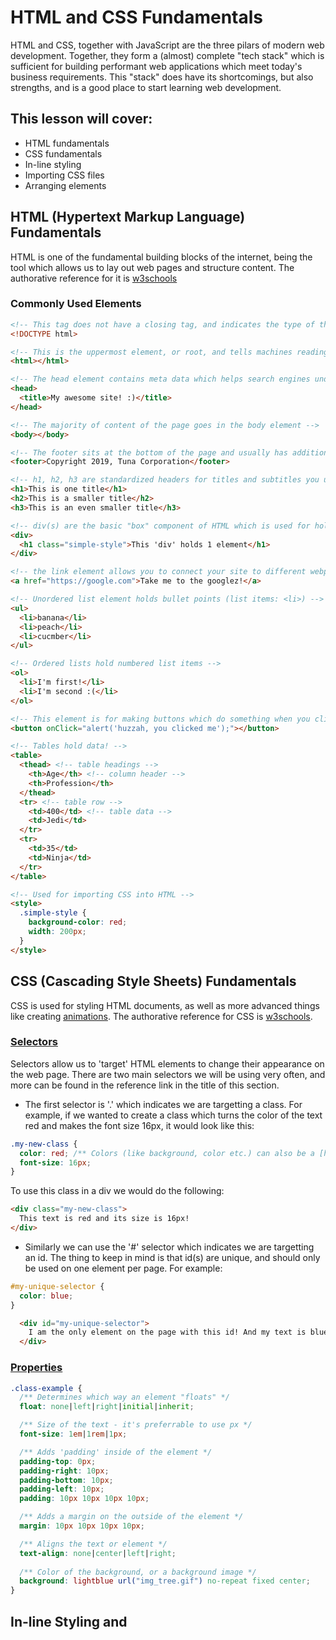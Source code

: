 # HTML and CSS Fundamentals

HTML and CSS, together with JavaScript are the three pilars of modern web development. Together, they form a (almost) complete "tech stack" which is sufficient for building performant web applications which meet today's business requirements. This "stack" does have its shortcomings, but also strengths, and is a good place to start learning web development.

## This lesson will cover:
* HTML fundamentals
* CSS fundamentals
* In-line styling
* Importing CSS files
* Arranging elements

## HTML (Hypertext Markup Language) Fundamentals
HTML is one of the fundamental building blocks of the internet, being the tool which allows us to lay out web pages and structure content. The authorative reference for it is [w3schools](https://www.w3schools.com/html/default.asp)

### Commonly Used Elements
``` html
<!-- This tag does not have a closing tag, and indicates the type of the file -->
<!DOCTYPE html>

<!-- This is the uppermost element, or root, and tells machines reading it that it's HTML they're looking at -->
<html></html>

<!-- The head element contains meta data which helps search engines understand your website, adds the title you can see in the browser tab, imports scripts for analytics, is the place to import CSS, JavaScript, libraries and a number of other things -->
<head>
  <title>My awesome site! :)</title>
</head>

<!-- The majority of content of the page goes in the body element -->
<body></body>

<!-- The footer sits at the bottom of the page and usually has additional / ancilliary information about the business -->
<footer>Copyright 2019, Tuna Corporation</footer>

<!-- h1, h2, h3 are standardized headers for titles and subtitles you use throughout your web page -->
<h1>This is one title</h1>
<h2>This is a smaller title</h2>
<h3>This is an even smaller title</h3>

<!-- div(s) are the basic "box" component of HTML which is used for holding different elements and helps arrange them -->
<div>
  <h1 class="simple-style">This 'div' holds 1 element</h1>
</div>

<!-- the link element allows you to connect your site to different webpages using the href attribute (hypertext reference) -->
<a href="https://google.com">Take me to the googlez!</a>

<!-- Unordered list element holds bullet points (list items: <li>) -->
<ul>
  <li>banana</li>
  <li>peach</li>
  <li>cucmber</li>
</ul>

<!-- Ordered lists hold numbered list items -->
<ol>
  <li>I'm first!</li>
  <li>I'm second :(</li>
</ol>

<!-- This element is for making buttons which do something when you click on them, usually using JavaScript which is specified in the `onClick` attribute -->
<button onClick="alert('huzzah, you clicked me');"></button>

<!-- Tables hold data! -->
<table>
  <thead> <!-- table headings -->
    <th>Age</th> <!-- column header -->
    <th>Profession</th>
  </thead>
  <tr> <!-- table row -->
    <td>400</td> <!-- table data -->
    <td>Jedi</td>
  </tr>
  <tr>
    <td>35</td>
    <td>Ninja</td>
  </tr>
</table>

<!-- Used for importing CSS into HTML -->
<style>
  .simple-style {
    background-color: red;
    width: 200px;
  }
</style>
```

## CSS (Cascading Style Sheets) Fundamentals 
CSS is used for styling HTML documents, as well as more advanced things like creating [animations](https://codepen.io/donovanh/pen/KJdoh). The authorative reference for CSS is [w3schools](https://www.w3schools.com/css/default.asp).

### [Selectors](https://www.w3schools.com/cssref/css_selectors.asp) 
Selectors allow us to 'target' HTML elements to change their appearance on the web page. There are two main selectors we will be using very often, and more can be found in the reference link in the title of this section.

* The first selector is '.' which indicates we are targetting a class. For example, if we wanted to create a class which turns the color of the text red and makes the font size 16px, it would look like this:
``` css
.my-new-class {
  color: red; /** Colors (like background, color etc.) can also be a [hex code](https://www.color-hex.com/): #FFC0CB - or rgb code: rgb(255, 192, 203, 1) */
  font-size: 16px;
}
```

To use this class in a div we would do the following:
``` html
<div class="my-new-class">
  This text is red and its size is 16px!
</div>
```

* Similarly we can use the '#' selector which indicates we are targetting an id. The thing to keep in mind is that id(s) are unique, and should only be used on one element per page. For example:
``` css
#my-unique-selector {
  color: blue;
}
```

``` html
  <div id="my-unique-selector">
    I am the only element on the page with this id! And my text is blue :)
  </div>
```

### [Properties](https://www.w3schools.com/cssref/default.asp)
```css
.class-example {
  /** Determines which way an element "floats" */
  float: none|left|right|initial|inherit;

  /** Size of the text - it's preferrable to use px */
  font-size: 1em|1rem|1px;

  /** Adds 'padding' inside of the element */
  padding-top: 0px;
  padding-right: 10px;
  padding-bottom: 10px;
  padding-left: 10px;
  padding: 10px 10px 10px 10px;

  /** Adds a margin on the outside of the element */
  margin: 10px 10px 10px 10px;

  /** Aligns the text or element */
  text-align: none|center|left|right;
  
  /** Color of the background, or a background image */
  background: lightblue url("img_tree.gif") no-repeat fixed center; 
}

```
## In-line Styling and <style> Element
Although this is typically not advised, the HTML attribute `style` allows us to style elements by addings CSS directly to the HTML element like so:
```html
<div style="font-size: 100px, color: red">
  I'm size 100px and red
</div>
```

We can also add CSS to a file using the `<style>` tag:
```html
<style>
  .class-example {
    background: blue;
    padding: 40px;
    margin: auto;
  }
</style>
```

## Importing CSS Files
To keep files organized and clean it's advisable to keep CSS in one or more separate files. To do this, create a file, for example `styles.css` and put it into the same directory as your website. Then use the `<link>` attribute.
```html
<head>
  <link href="styles.css" rel="stylesheet" type="text/css">
</head>
```

## Flexbox, Float and Grid
There are many ways to arrange elements on a web page. The one I resort to the most is using `float` properties with `div`s. That's probably not the best way to do it so I'll show you how to use the [**flexbox** layout](https://css-tricks.com/snippets/css/a-guide-to-flexbox/).

```html
<div class="parent-container">
  <div class="item"></div>
  <div class="item"></div>
  <div class="item"></div>
</div>

<style>
  .parent-container {
    display: flex;
    flex-direction: row|column;
  }

  .item {
    width: 33%;
  }
</style>
```

## Frameworks
Most modern front-end work is done using [React.js](https://reactjs.org/) but we most likely won't end up having time to get into it. React.js uses a special syntax called JSX which mixes JavaScript and HTML and is based around building "components" which are reusable units of code so that you don't have to repeat yourself.

Additionally, there are CSS preprocessors which give us the ability to do more with our CSS, namely [LESS](http://lesscss.org/) and [SASS](https://sass-lang.com/). They give us more capabilities which are typical found in a programming language such as doing logic, storing values etc.

Lastly, there are some low level HTML frameworks such as [Bootstrap](https://getbootstrap.com/) and [Foundation](https://foundation.zurb.com/) which are meant to give you access to components which are often used in building web pages such as navigation bars, hero sections, buttons, drop-down menus etc. These are very useful but it's important to understand the basics of HTML so that when you need to 'look under the hood' or do some custom work, you know how.
